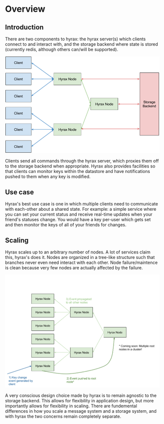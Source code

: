 # Overview

## Introduction

There are two components to hyrax: the hyrax server(s) which clients connect to
and interact with, and the storage backend where state is stored (currently
redis, although others can/will be supported).

![Full hyrax stack](/doc/img/fullstack.png)

Clients send all commands through the hyrax server, which proxies them off to
the storage backend when appropriate. Hyrax also provides facilities so that
clients can monitor keys within the datastore and have notifications pushed to
them when any key is modified.

## Use case

Hyrax's best use case is one in which multiple clients need to communicate with
each-other about a shared state. For example: a simple service where you can set
your current status and receive real-time updates when your friend's statuses
change. You would have a key per-user which gets set and then monitor the keys
of all of your friends for changes.

## Scaling

Hyrax scales up to an arbitrary number of nodes. A lot of services claim this,
hyrax's does it. Nodes are organized in a tree-like structure such that branches
never even need interact with each other. Node failure/maintence is clean
because very few nodes are actually affected by the failure.

![Example of the tree topology](/doc/img/tree-example.png)

A very conscious design choice made by hyrax is to remain agnostic to the
storage backend. This allows for flexibility in application design, but more
importantly allows for flexibility in scaling. There are fundemental differences
in how you scale a message system and a storage system, and with hyrax the two
concerns remain completely separate.
